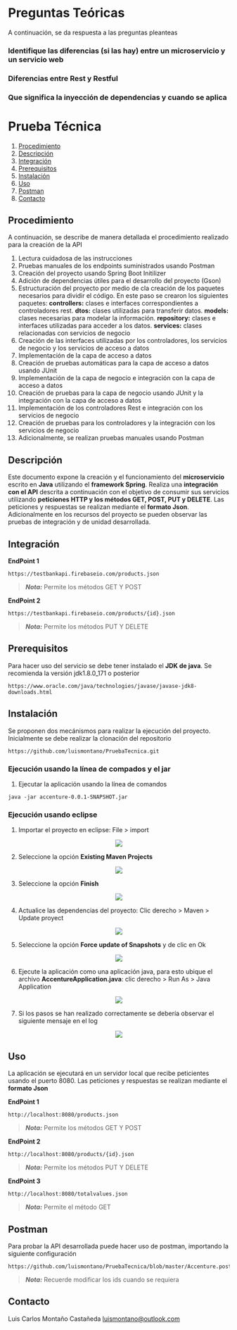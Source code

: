 # Preguntas Teóricas
A continuación, se da respuesta a las preguntas pleanteas

### Identifique las diferencias (si las hay) entre un microservicio y un servicio web

### Diferencias entre Rest y Restful

### Que significa la inyección de dependencias y cuando se aplica

# Prueba Técnica

1. [Procedimiento](#Procedimiento)
2. [Descripción](#Descripción)
3. [Integración](#Integración)
4. [Prerequisitos](#Prerequisitos)
5. [Instalación](#Instalación)
6. [Uso](#Uso)
7. [Postman](#Postman)
8. [Contacto](#Contacto)

## Procedimiento
A continuación, se describe de manera detallada el procedimiento realizado para la creación de la API
1. Lectura cuidadosa de las instrucciones
2. Pruebas manuales de los endpoints suministrados usando Postman
3. Creación del proyecto usando Spring Boot Initilizer
4. Adición de dependencias útiles para el desarrollo del proyecto (Gson)
5. Estructuración del proyecto por medio de cla creación de los paquetes necesarios para dividir el código. En este paso se crearon los siguientes paquetes: **controllers:** clases e interfaces correspondientes a controladores rest. **dtos:** clases utilizadas para transferir datos. **models:** clases necesarias para modelar la información. **repository:** clases e interfaces utilizadas para acceder a los datos. **services:** clases relacionadas con servicios de negocio
6. Creación de las interfaces utilizadas por los controladores, los servicios de negocio y los servicios de acceso a datos
7. Implementación de la capa de acceso a datos
8. Creación de pruebas automáticas para la capa de acceso a datos usando JUnit
9. Implementación de la capa de negocio e integración con la capa de acceso a datos
10. Creación de pruebas para la capa de negocio usando JUnit y la integración con la capa de acceso a datos
11. Implementación de los controladores Rest e integración con los servicios de negocio
12. Creación de pruebas para los controladores y la integración con los servicios de negocio
13. Adicionalmente, se realizan pruebas manuales usando Postman

## Descripción
Este documento expone la creación y el funcionamiento del **microservicio** escrito en **Java** utilizando el **framework Spring**. Realiza una **integración con el API** descrita a continuación con el objetivo de consumir sus servicios utilizando **peticiones HTTP y los métodos GET, POST, PUT y DELETE**. Las peticiones y respuestas se realizan mediante el **formato Json**. Adicionalmente en los recursos del proyecto se pueden observar las pruebas de integración y de unidad desarrollada.

## Integración

**EndPoint 1**
```
https://testbankapi.firebaseio.com/products.json
```
> **_Nota:_** Permite los métodos GET Y POST

**EndPoint 2**
```
https://testbankapi.firebaseio.com/products/{id}.json
```
> **_Nota:_** Permite los métodos PUT Y DELETE

## Prerequisitos

Para hacer uso del servicio se debe tener instalado el **JDK de java**. Se recomienda la versión jdk1.8.0_171 o posterior
```
https://www.oracle.com/java/technologies/javase/javase-jdk8-downloads.html
```

## Instalación

Se proponen dos mecánismos para realizar la ejecución del proyecto. Inicialmente se debe realizar la clonación del repositorio
```
https://github.com/luismontano/PruebaTecnica.git
```

### Ejecución usando la línea de compados y el jar

1. Ejecutar la aplicación usando la línea de comandos
```
java -jar accenture-0.0.1-SNAPSHOT.jar 
```

### Ejecución usando eclipse

1. Importar el proyecto en eclipse: File > import

<p align="center"><img src="https://github.com/luismontano/PruebaTecnica/blob/master/1.%20Importar.png"></p>

2. Seleccione la opción **Existing Maven Projects**

<p align="center"><img src="https://github.com/luismontano/PruebaTecnica/blob/master/2.%20Import%20Maven.png"></p>

3. Seleccione la opción **Finish**

<p align="center"><img src="https://github.com/luismontano/PruebaTecnica/blob/master/3.%20Import%20Maven.png"></p>

4. Actualice las dependencias del proyecto: Clic derecho > Maven > Update proyect

<p align="center"><img src="https://github.com/luismontano/PruebaTecnica/blob/master/4.%20Actualizar%20dependencias.png"></p>

5. Seleccione la opción **Force update of Snapshots** y de clic en Ok

<p align="center"><img src="https://github.com/luismontano/PruebaTecnica/blob/master/5.%20Actualizar%20dependencias.png"></p>

6. Ejecute la aplicación como una aplicación java, para esto ubique el archivo **AccentureApplication.java**: clic derecho > Run As > Java Application

<p align="center"><img src="https://github.com/luismontano/PruebaTecnica/blob/master/6.%20Ejecutar%20la%20aplicaci%C3%B3n.png"></p>

7. Si los pasos se han realizado correctamente se debería observar el siguiente mensaje en el log

<p align="center"><img src="https://github.com/luismontano/PruebaTecnica/blob/master/7.%20Log.png"></p>

## Uso

La aplicación se ejecutará en un servidor local que recibe peticientes usando el puerto 8080. Las peticiones y respuestas se realizan mediante el **formato Json**

**EndPoint 1**
```
http://localhost:8080/products.json
```
> **_Nota:_** Permite los métodos GET Y POST

**EndPoint 2**
```
http://localhost:8080/products/{id}.json
```
> **_Nota:_** Permite los métodos PUT Y DELETE

**EndPoint 3**
```
http://localhost:8080/totalvalues.json
```
> **_Nota:_** Permite el método GET

## Postman

Para probar la API desarrollada puede hacer uso de postman, importando la siguiente configuración
```
https://github.com/luismontano/PruebaTecnica/blob/master/Accenture.postman_collection.json
```
> **_Nota:_** Recuerde modificar los ids cuando se requiera

## Contacto
Luis Carlos Montaño Castañeda 
luismontano@outlook.com
